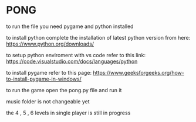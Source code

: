 # PONG 



to run the file you need pygame and python installed

to install python complete the installation of latest python version from here:
https://www.python.org/downloads/

to setup python enviroment with vs code refer to this link:
https://code.visualstudio.com/docs/languages/python

to install pygame refer to this page:
https://www.geeksforgeeks.org/how-to-install-pygame-in-windows/

to run the game open the pong.py file and run it

music folder is not changeable yet

the 4 , 5 , 6 levels in single player is still in progress
